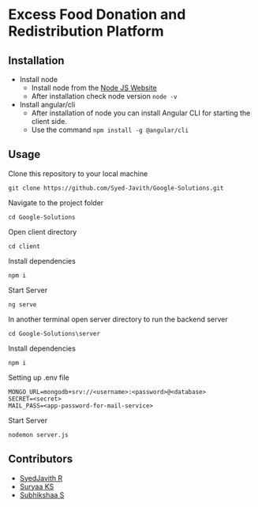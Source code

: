 # Excess Food Donation and Redistribution Platform



## Installation
- Install node
  - Install node from the [Node JS Website](https://nodejs.org/en/download)
  - After installation check node version
   ``` node -v ```
- Install angular/cli
  - After installation of node you can install Angular CLI for starting the client side.
  - Use the command
       ``` npm install -g @angular/cli ```

## Usage
Clone this repository to your local machine 
```
git clone https://github.com/Syed-Javith/Google-Solutions.git
```
Navigate to the project folder
```
cd Google-Solutions
```
Open client directory
```
cd client
```
Install dependencies
```
npm i
```
Start Server 
```
ng serve
```
In another terminal open server directory to run the backend server
```
cd Google-Solutions\server
```
Install dependencies
```
npm i
```
Setting up .env file
```
MONGO_URL=mongodb+srv://<username>:<password>@<database>
SECRET=<secret>
MAIL_PASS=<app-password-for-mail-service>
```
Start Server
```
nodemon server.js
```


## Contributors

- [SyedJavith R](https://github.com/Syed-Javith)
- [Suryaa KS](https://github.com/Subhikshaa23)
- [Subhikshaa S](https://github.com/Suryaa2004)

